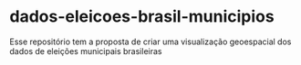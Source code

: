 # dados-eleicoes-brasil-municipios
Esse repositório tem a proposta de criar uma visualização geoespacial dos dados de eleições municipais brasileiras

